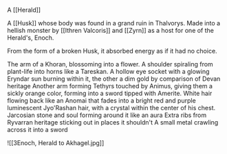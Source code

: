 A [[Herald]]

A [[Husk]] whose body was found in a grand ruin in Thalvorys. Made into a hellish monster by [[Ithren Valcoris]] and [[Zyrn]] as a host for one of the Herald's, Enoch.

From the form of a broken Husk, it absorbed energy as if it had no choice.

The arm of a Khoran, blossoming into a flower.
A shoulder spiraling from plant-life into horns like a Tareskan.
A hollow eye socket with a glowing Eryndar sun burning within it, the other a dim gold by comparison of Devan heritage
Another arm forming Tethyrs touched by Animus, giving them a sickly orange color, forming into a sword tipped with Amerite.
White hair flowing back like an Anomai that fades into a bright red and purple luminescent Jyo'Rashan hair, with a crystal within the center of his chest. 
Jarcosian stone and soul forming around it like an aura 
Extra ribs from Ryvarran heritage sticking out in places it shouldn't 
A small metal crawling across it into a sword


![[3Enoch, Herald to Akhagel.jpg]]